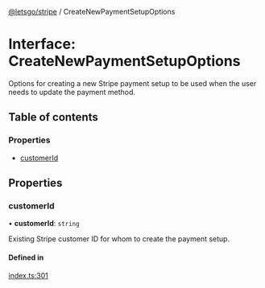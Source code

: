 [@letsgo/stripe](../README.md) / CreateNewPaymentSetupOptions

# Interface: CreateNewPaymentSetupOptions

Options for creating a new Stripe payment setup to be used when the user needs to update the payment method.

## Table of contents

### Properties

- [customerId](CreateNewPaymentSetupOptions.md#customerid)

## Properties

### customerId

• **customerId**: `string`

Existing Stripe customer ID for whom to create the payment setup.

#### Defined in

[index.ts:301](https://github.com/47chapters/letsgo/blob/11c7e19/packages/stripe/src/index.ts#L301)
